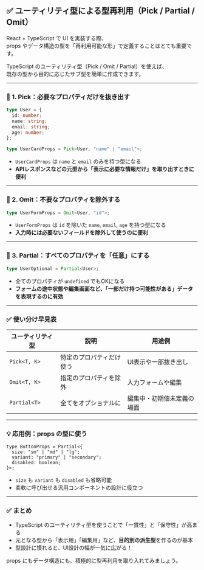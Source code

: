 ## ✅ ユーティリティ型による型再利用（Pick / Partial / Omit）

React + TypeScript で UI を実装する際、  
props やデータ構造の型を「再利用可能な形」で定義することはとても重要です。

TypeScript のユーティリティ型（Pick / Omit / Partial）を使えば、  
既存の型から目的に応じたサブ型を簡単に作成できます。

---

### 🔸 1. Pick：必要なプロパティだけを抜き出す

```ts
type User = {
  id: number;
  name: string;
  email: string;
  age: number;
};

type UserCardProps = Pick<User, "name" | "email">;
```

- `UserCardProps` は `name` と `email` のみを持つ型になる
- **APIレスポンスなどの元型から「表示に必要な情報だけ」を取り出すときに便利**

---

### 🔸 2. Omit：不要なプロパティを除外する

```ts
type UserFormProps = Omit<User, "id">;
```

- `UserFormProps` は `id` を除いた `name`, `email`, `age` を持つ型になる
- **入力時には必要ないフィールドを除外して使うのに便利**

---

### 🔸 3. Partial：すべてのプロパティを「任意」にする

```ts
type UserOptional = Partial<User>;
```

- 全てのプロパティが `undefined` でもOKになる
- **フォームの途中状態や編集画面など、「一部だけ持つ可能性がある」データを表現するのに有効**

---

### ✅ 使い分け早見表

| ユーティリティ型 | 説明 | 用途例 |
|------------------|------|--------|
| `Pick<T, K>`     | 特定のプロパティだけ使う | UI表示や一部抜き出し |
| `Omit<T, K>`     | 指定のプロパティを除外 | 入力フォームや編集 |
| `Partial<T>`     | 全てをオプショナルに | 編集中・初期値未定義の場面 |

---

### 💡 応用例：props の型に使う

```tsx
type ButtonProps = Partial<{
  size: "sm" | "md" | "lg";
  variant: "primary" | "secondary";
  disabled: boolean;
}>;
```

- `size` も `variant` も `disabled` も省略可能
- 柔軟に呼び出せる汎用コンポーネントの設計に役立つ

---

### ✅ まとめ

- TypeScript のユーティリティ型を使うことで「一貫性」と「保守性」が高まる
- 元となる型から「表示用」「編集用」など、**目的別の派生型**を作るのが基本
- 型設計に慣れると、UI設計の幅が一気に広がる！

props にもデータ構造にも、積極的に型再利用を取り入れてみましょう。